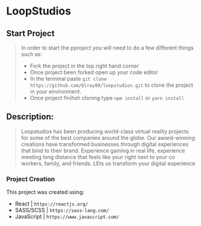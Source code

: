 # LoopStudios
## Start Project
> In order to start the pproject you will need to do a few different things such as:
> * Fork the project in the top right hand corner
> * Once project been forked open up your code editor
> * In the terminal paste `git clone https://github.com/Dlray89/loopstudios.git` to clone the project in your environment.
> * Once project finihsh cloning type `npm install` or `yarn install`

## Description:
>Loopstudios has been producing world-class virtual reality projects for some of the best companies around the globe. Our award-winning creations have transformed businesses through digital experiences that bind to their brand. Experience gaming in real life, experience meeting long distance that feels like your right next to your co workers, family, and friends. LEts us transform your digital experience


### Project Creation
This project was created using:
* React | `https://reactjs.org/`
* SASS/SCSS | `https://sass-lang.com/`
* JavaScript | `https://www.javascript.com/`




